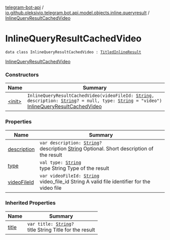 [telegram-bot-api](../../index.md) / [io.github.oleksivio.telegram.bot.api.model.objects.inline.queryresult](../index.md) / [InlineQueryResultCachedVideo](./index.md)

# InlineQueryResultCachedVideo

`data class InlineQueryResultCachedVideo : `[`TitledInlineResult`](../-titled-inline-result/index.md)

[InlineQueryResultCachedVideo](https://core.telegram.org/bots/api/#inlinequeryresultcachedvideo)

### Constructors

| Name | Summary |
|---|---|
| [&lt;init&gt;](-init-.md) | `InlineQueryResultCachedVideo(videoFileId: `[`String`](https://kotlinlang.org/api/latest/jvm/stdlib/kotlin/-string/index.html)`, description: `[`String`](https://kotlinlang.org/api/latest/jvm/stdlib/kotlin/-string/index.html)`? = null, type: `[`String`](https://kotlinlang.org/api/latest/jvm/stdlib/kotlin/-string/index.html)` = "video")`<br>[InlineQueryResultCachedVideo](https://core.telegram.org/bots/api/#inlinequeryresultcachedvideo) |

### Properties

| Name | Summary |
|---|---|
| [description](description.md) | `var description: `[`String`](https://kotlinlang.org/api/latest/jvm/stdlib/kotlin/-string/index.html)`?`<br>description [String](https://kotlinlang.org/api/latest/jvm/stdlib/kotlin/-string/index.html) Optional. Short description of the result |
| [type](type.md) | `val type: `[`String`](https://kotlinlang.org/api/latest/jvm/stdlib/kotlin/-string/index.html)<br>type String Type of the result |
| [videoFileId](video-file-id.md) | `var videoFileId: `[`String`](https://kotlinlang.org/api/latest/jvm/stdlib/kotlin/-string/index.html)<br>video_file_id String A valid file identifier for the video file |

### Inherited Properties

| Name | Summary |
|---|---|
| [title](../-titled-inline-result/title.md) | `var title: `[`String`](https://kotlinlang.org/api/latest/jvm/stdlib/kotlin/-string/index.html)`?`<br>title String Title for the result |
